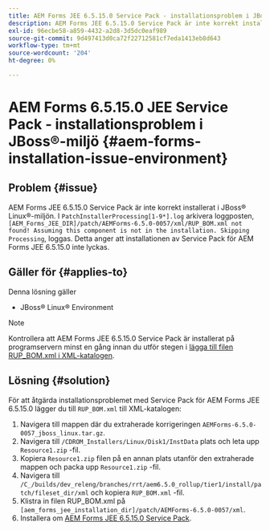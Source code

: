 ```yaml
---
title: AEM Forms JEE 6.5.15.0 Service Pack - installationsproblem i JBoss® Linux®-miljö
description: AEM Forms JEE 6.5.15.0 Service Pack är inte korrekt installerat i JBoss® Linux®-miljön. Eventuella korrigeringsändringar tillämpas inte på programservern. Lägg till filen RUP_BOM.xml i XML-katalogen.
exl-id: 96ecbe58-a859-4432-a2d8-3d5dc0eaf989
source-git-commit: 9d497413d0ca72f22712581cf7eda1413eb8d643
workflow-type: tm+mt
source-wordcount: '204'
ht-degree: 0%

---
```


# AEM Forms 6.5.15.0 JEE Service Pack - installationsproblem i JBoss®-miljö {#aem-forms-installation-issue-environment}

## Problem {#issue}

AEM Forms JEE 6.5.15.0 Service Pack är inte korrekt installerat i JBoss® Linux®-miljön. I `PatchInstallerProcessing[1-9*].log` arkivera loggposten, `[AEM_Forms_JEE_DIR]/patch/AEMForms-6.5.0-0057/xml/RUP_BOM.xml not found! Assuming this component is not in the installation. Skipping Processing`, loggas. Detta anger att installationen av Service Pack för AEM Forms JEE 6.5.15.0 inte lyckas.

## Gäller för {#applies-to}

Denna lösning gäller
* JBoss® Linux® Environment

>[!NOTE]
>
> Kontrollera att AEM Forms JEE 6.5.15.0 Service Pack är installerat på programservern minst en gång innan du utför stegen i [lägga till filen RUP_BOM.xml i XML-katalogen](#solution-solution).

## Lösning {#solution}

För att åtgärda installationsproblemet med Service Pack för AEM Forms JEE 6.5.15.0 lägger du till `RUP_BOM.xml` till XML-katalogen:
1. Navigera till mappen där du extraherade korrigeringen `AEMForms-6.5.0-0057_jboss_linux.tar.gz`.
1. Navigera till `/CDROM_Installers/Linux/Disk1/InstData` plats och leta upp `Resource1.zip` -fil.
1. Kopiera `Resource1.zip` filen på en annan plats utanför den extraherade mappen och packa upp `Resource1.zip` -fil.
1. Navigera till `/C_/builds/dev_releng/branches/rrt/aem6.5.0_rollup/tier1/install/patch/fileset_dir/xml` och kopiera `RUP_BOM.xml` -fil.
1. Klistra in filen RUP_BOM.xml på `[aem_forms_jee_installation_dir]/patch/AEMForms-6.5.0-0057/xml`.
1. Installera om [AEM Forms JEE 6.5.15.0 Service Pack](https://experienceleague.adobe.com/docs/experience-manager-release-information/aem-release-updates/forms-updates/aem-forms-releases.html).
